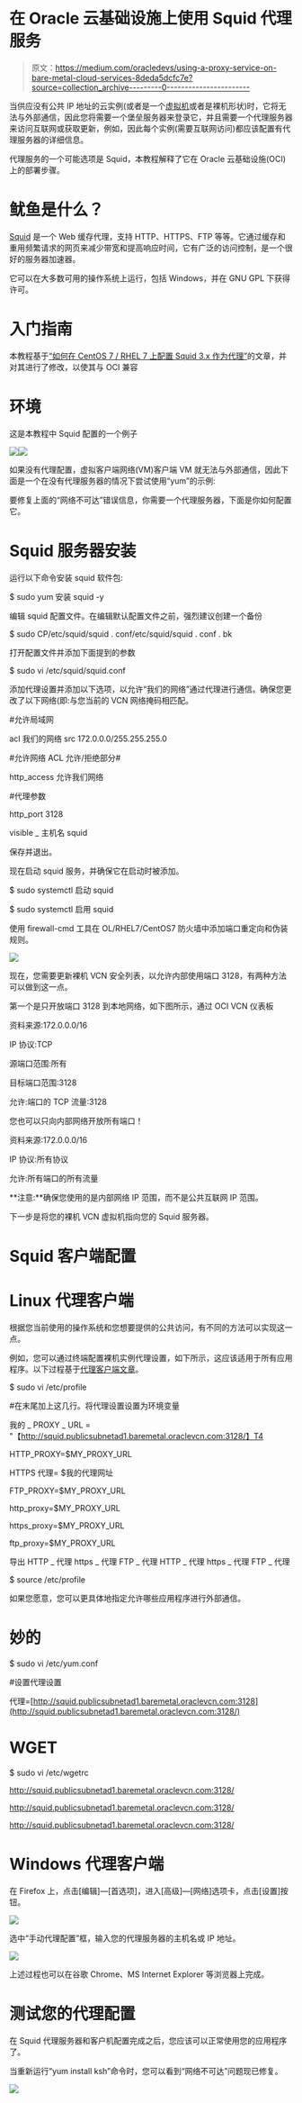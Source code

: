 # 在 Oracle 云基础设施上使用 Squid 代理服务

> 原文：<https://medium.com/oracledevs/using-a-proxy-service-on-bare-metal-cloud-services-8deda5dcfc7e?source=collection_archive---------0----------------------->

当供应没有公共 IP 地址的云实例(或者是一个[虚拟机](https://www.oracle.com/cloud/compute/virtual-machines/what-is-virtual-machine/)或者是裸机形状)时，它将无法与外部通信，因此您将需要一个堡垒服务器来登录它，并且需要一个代理服务器来访问互联网或获取更新，例如，因此每个实例(需要互联网访问)都应该配置有代理服务器的详细信息。

代理服务的一个可能选项是 Squid，本教程解释了它在 Oracle 云基础设施(OCI)上的部署步骤。

# 鱿鱼是什么？

[Squid](http://www.squid-cache.org/) 是一个 Web 缓存代理，支持 HTTP、HTTPS、FTP 等等。它通过缓存和重用频繁请求的网页来减少带宽和提高响应时间，它有广泛的访问控制，是一个很好的服务器加速器。

它可以在大多数可用的操作系统上运行，包括 Windows，并在 GNU GPL 下获得许可。

# 入门指南

本教程基于[“如何在 CentOS 7 / RHEL 7 上配置 Squid 3.x 作为代理”](http://broexperts.com/how-to-configure-squid-3-x-as-transparent-proxy-on-centos-7-rhel-7/)的文章，并对其进行了修改，以使其与 OCI 兼容

# 环境

这是本教程中 Squid 配置的一个例子

![](img/4100d3c157204e97b1ff6db8bfdd1e16.png)![](img/15450010f0bee4b35d955662ede2a28f.png)

如果没有代理配置，虚拟客户端网络(VM)客户端 VM 就无法与外部通信，因此下面是一个在没有代理服务器的情况下尝试使用“yum”的示例:

要修复上面的“网络不可达”错误信息，你需要一个代理服务器，下面是你如何配置它。

# Squid 服务器安装

运行以下命令安装 squid 软件包:

$ sudo yum 安装 squid -y

编辑 squid 配置文件。在编辑默认配置文件之前，强烈建议创建一个备份

$ sudo CP/etc/squid/squid . conf/etc/squid/squid . conf . bk

打开配置文件并添加下面提到的参数

$ sudo vi /etc/squid/squid.conf

添加代理设置并添加以下选项，以允许“我们的网络”通过代理进行通信。确保您更改了以下网络(即:与您当前的 VCN 网络掩码相匹配。

#允许局域网

acl 我们的网络 src 172.0.0.0/255.255.255.0

#允许网络 ACL 允许/拒绝部分#

http_access 允许我们网络

#代理参数

http_port 3128

visible _ 主机名 squid

保存并退出。

现在启动 squid 服务，并确保它在启动时被添加。

$ sudo systemctl 启动 squid

$ sudo systemctl 启用 squid

使用 firewall-cmd 工具在 OL/RHEL7/CentOS7 防火墙中添加端口重定向和伪装规则。

![](img/0ac91f3bbdafd229f2b11ff115d2c163.png)

现在，您需要更新裸机 VCN 安全列表，以允许内部使用端口 3128，有两种方法可以做到这一点。

第一个是只开放端口 3128 到本地网络，如下图所示，通过 OCI VCN 仪表板

资料来源:172.0.0.0/16

IP 协议:TCP

源端口范围:所有

目标端口范围:3128

允许:端口的 TCP 流量:3128

您也可以只向内部网络开放所有端口！

资料来源:172.0.0.0/16

IP 协议:所有协议

允许:所有端口的所有流量

**注意:**确保您使用的是内部网络 IP 范围，而不是公共互联网 IP 范围。

下一步是将您的裸机 VCN 虚拟机指向您的 Squid 服务器。

# Squid 客户端配置

# Linux 代理客户端

根据您当前使用的操作系统和您想要提供的公共访问，有不同的方法可以实现这一点。

例如，您可以通过终端配置裸机实例代理设置，如下所示，这应该适用于所有应用程序。以下过程基于[代理客户端文章](https://www.server-world.info/en/note?os=CentOS_7&p=squid&f=2)。

$ sudo vi /etc/profile

#在末尾加上这几行。将代理设置设置为环境变量

我的 _ PROXY _ URL = "【http://squid.publicsubnetad1.baremetal.oraclevcn.com:3128/】T4

HTTP_PROXY=$MY_PROXY_URL

HTTPS 代理= $我的代理网址

FTP_PROXY=$MY_PROXY_URL

http_proxy=$MY_PROXY_URL

https_proxy=$MY_PROXY_URL

ftp_proxy=$MY_PROXY_URL

导出 HTTP _ 代理 https _ 代理 FTP _ 代理 HTTP _ 代理 https _ 代理 FTP _ 代理

$ source /etc/profile

如果您愿意，您可以更具体地指定允许哪些应用程序进行外部通信。

# 妙的

$ sudo vi /etc/yum.conf

#设置代理设置

代理=[http://squid.publicsubnetad1.baremetal.oraclevcn.com:3128](http://squid.publicsubnetad1.baremetal.oraclevcn.com:3128/)

# WGET

$ sudo vi /etc/wgetrc

http://squid.publicsubnetad1.baremetal.oraclevcn.com:3128/

http://squid.publicsubnetad1.baremetal.oraclevcn.com:3128/

http://squid.publicsubnetad1.baremetal.oraclevcn.com:3128/

# Windows 代理客户端

在 Firefox 上，点击[编辑]—[首选项]，进入[高级]—[网络]选项卡，点击[设置]按钮。

![](img/17a9d01c894331189fba847b9f7f3935.png)

选中“手动代理配置”框，输入您的代理服务器的主机名或 IP 地址。

![](img/baa691ae58f0db008510b080080baa5e.png)

上述过程也可以在谷歌 Chrome、MS Internet Explorer 等浏览器上完成。

# 测试您的代理配置

在 Squid 代理服务器和客户机配置完成之后，您应该可以正常使用您的应用程序了。

当重新运行“yum install ksh”命令时，您可以看到“网络不可达”问题现已修复。

![](img/5d6344c317766423b5b6a24a44f67a16.png)